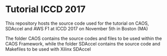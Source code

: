 # Tutorial ICCD 2017

This repository hosts the source code used for the tutorial on CAOS, SDAccel and AWS F1 at ICCD 2017 on November 5th in Boston (MA)

The folder CAOS contains the source codes and files to be used within the CAOS Framework, while the folder SDAccel contains the source code and Makefiles to be used with Xilinx SDAccel
